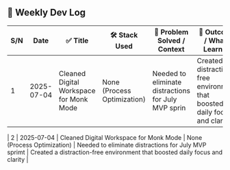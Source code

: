 ## 📘 Weekly Dev Log

| S/N | Date       | ✅ Title                                | 🛠️ Stack Used               | 🧩 Problem Solved / Context                         | 🌟 Outcome / What I Learned                                                 |
| --- | ---------- | --------------------------------------- | --------------------------- | --------------------------------------------------- | --------------------------------------------------------------------------- |
| 1   | 2025-07-04 | Cleaned Digital Workspace for Monk Mode | None (Process Optimization) | Needed to eliminate distractions for July MVP sprin | Created a distraction-free environment that boosted daily focus and clarity |

| 2 | 2025-07-04 | Cleaned Digital Workspace for Monk Mode | None (Process Optimization) | Needed to eliminate distractions for July MVP sprimt | Created a distraction-free environment that boosted daily focus and clarity |

